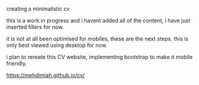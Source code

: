 creating a minimalistic cv 

this is a work in progress and i havent added all of the content, i have just inserted fillers for now.

it is not at all been optimised for mobiles, these are the next steps. this is only best viewed using desktop for now.

i plan to rereate this CV website, implementing bootstrap to make it mobile friendly.

https://mehdimiah.github.io/cv/ 
